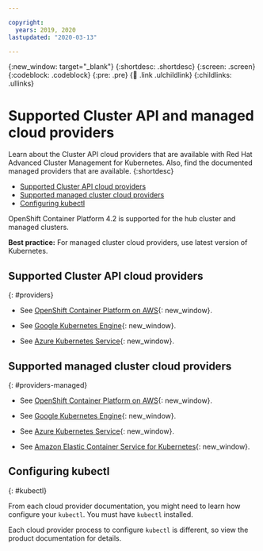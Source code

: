```yaml
---

copyright:
  years: 2019, 2020
lastupdated: "2020-03-13"

---
```


{:new_window: target="_blank"}
{:shortdesc: .shortdesc}
{:screen: .screen}
{:codeblock: .codeblock}
{:pre: .pre}
{:child: .link .ulchildlink}
{:childlinks: .ullinks}

# Supported Cluster API and managed cloud providers

Learn about the Cluster API cloud providers that are available with Red Hat Advanced Cluster Management for Kubernetes. Also, find the documented managed providers that are available.
{:shortdesc}

  - [Supported Cluster API cloud providers](#providers)
  - [Supported managed cluster cloud providers](#providers-managed)
  - [Configuring kubectl](#kubectl)

OpenShift Container Platform 4.2 is supported for the hub cluster and managed clusters.

**Best practice:** For managed cluster cloud providers, use latest version of Kubernetes.

## Supported Cluster API cloud providers
{: #providers} 

- See [OpenShift Container Platform on AWS](https://www.openshift.com/learn/partners/amazon-web-services){: new_window}.

- See [Google Kubernetes Engine](https://cloud.google.com/kubernetes-engine/){: new_window}.

- See [Azure Kubernetes Service](https://azure.microsoft.com/en-us/services/kubernetes-service/){: new_window}.

## Supported managed cluster cloud providers
{: #providers-managed} 

- See [OpenShift Container Platform on AWS](https://www.openshift.com/learn/partners/amazon-web-services){: new_window}.

- See [Google Kubernetes Engine](https://cloud.google.com/kubernetes-engine/){: new_window}.

- See [Azure Kubernetes Service](https://azure.microsoft.com/en-us/services/kubernetes-service/){: new_window}. 

- See [Amazon Elastic Container Service for Kubernetes](https://aws.amazon.com/eks/){: new_window}.  

## Configuring kubectl
{: #kubectl} 

From each cloud provider documentation, you might need to learn how configure your `kubectl`. You must have `kubectl` installed.

Each cloud provider process to configure `kubectl` is different, so view the product documentation for details.
